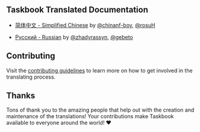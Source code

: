 ## Taskbook Translated Documentation

- [简体中文 - Simplified Chinese](https://github.com/klauscfhq/taskbook/blob/master/docs/readme.ZH.md) by [@chinanf-boy](https://github.com/chinanf-boy), [@rosuH](https://github.com/rosuH)

- [Русский - Russian](https://github.com/klauscfhq/taskbook/blob/master/docs/readme.RU.md) by [@zhadyrassyn](https://github.com/zhadyrassyn), [@gebeto](https://github.com/gebeto)

## Contributing

Visit the [contributing guidelines](https://github.com/klauscfhq/taskbook/blob/master/contributing.md#translating-documentation) to learn more on how to get involved in the translating process.

## Thanks

Tons of thank you to the amazing people that help out with the creation and maintenance of the translations! Your contributions make Taskbook available to everyone around the world! ❤️

